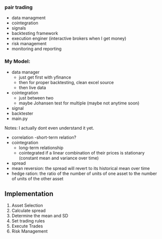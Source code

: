 ### pair trading
- data managment
- cointegration
- signals
- backtesting framework
- execution enginer (interactive brokers when I get money)
- risk management
- monitoring and reporting

### My Model:
- data manager
    - just get first with yfinance
    - then for proper backtesting, clean excel source
    - then live data 
- cointegration
    - just between two
    - maybe Johansen test for multiple (maybe not anytime soon)
- signal
- backtester
- main.py


Notes:
I actually dont even understand it yet.
- correlation
    -short-term relation? 
- cointegration
    - long-term relationship
    - cointegrated if a linear combination of their prices is stationary (constant mean and variance over time)
- spread
- mean reversion: the spread will revert to its historical mean over time
- hedge ration: the ratio of the number of units of one asset to the number of units of the other asset

## Implementation
1. Asset Selection
2. Calculate spread
3. Determine the mean and SD
4. Set  trading rules
5. Execute Trades
6. Risk Management
